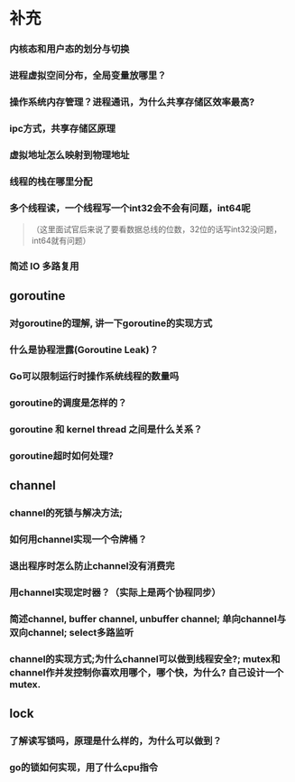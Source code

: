 # 补充
### 内核态和用户态的划分与切换
### 进程虚拟空间分布，全局变量放哪里？
### 操作系统内存管理？进程通讯，为什么共享存储区效率最高?
### ipc方式，共享存储区原理
### 虚拟地址怎么映射到物理地址
### 线程的栈在哪里分配
### 多个线程读，一个线程写一个int32会不会有问题，int64呢
>（这里面试官后来说了要看数据总线的位数，32位的话写int32没问题，int64就有问题）
### 简述 IO 多路复用

## goroutine
### 对goroutine的理解, 讲一下goroutine的实现方式
### 什么是协程泄露(Goroutine Leak)？
### Go可以限制运行时操作系统线程的数量吗
### goroutine的调度是怎样的？
### goroutine 和 kernel thread 之间是什么关系？
### goroutine超时如何处理?

## channel
### channel的死锁与解决方法; 
### 如何用channel实现一个令牌桶？
### 退出程序时怎么防止channel没有消费完
### 用channel实现定时器？（实际上是两个协程同步）
### 简述channel, buffer channel, unbuffer channel; 单向channel与双向channel; select多路监听
### channel的实现方式;为什么channel可以做到线程安全?; mutex和channel作并发控制你喜欢用哪个，哪个快，为什么? 自己设计一个mutex. 

## lock
### 了解读写锁吗，原理是什么样的，为什么可以做到？
### go的锁如何实现，用了什么cpu指令
